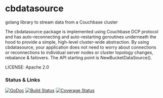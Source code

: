 cbdatasource
============

golang library to stream data from a Couchbase cluster

The cbdatasource package is implemented using Couchbase DCP protocol
and has auto-reconnecting and auto-restarting goroutines underneath
the hood to provide a simple, high-level cluster-wide abstraction.  By
using cbdatasource, your application does not need to worry about
connections or reconnections to individual server nodes or cluster
topology changes, rebalance & failovers.  The API starting point is
NewBucketDataSource().

LICENSE: Apache 2.0

### Status & Links

[![GoDoc](https://godoc.org/github.com/steveyen/cbdatasource?status.svg)](https://godoc.org/github.com/steveyen/cbdatasource) [![Build Status](https://drone.io/github.com/steveyen/cbdatasource/status.png)](https://drone.io/github.com/steveyen/cbdatasource/latest) [![Coverage Status](https://coveralls.io/repos/steveyen/cbdatasource/badge.png?branch=master)](https://coveralls.io/r/steveyen/cbdatasource?branch=master)
